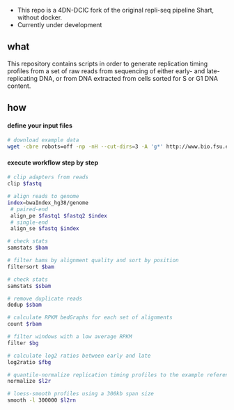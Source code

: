 * This repo is a 4DN-DCIC fork of the original repli-seq pipeline Shart, without docker.
* Currently under development

## what

This repository contains scripts in order to generate replication timing profiles from a set of raw reads from sequencing of either early- and late-replicating DNA, or from DNA extracted from cells sorted for S or G1 DNA content.

## how

#### define your input files

```bash
# download example data
wget -cbre robots=off -np -nH --cut-dirs=3 -A 'g*' http://www.bio.fsu.edu/~dvera/share/repliseq/
```

#### execute workflow step by step

```bash
# clip adapters from reads
clip $fastq

# align reads to genome
index=bwaIndex_hg38/genome
 # paired-end
 align_pe $fastq1 $fastq2 $index
 # single-end
 align_se $fastq $index

# check stats
samstats $bam

# filter bams by alignment quality and sort by position
filtersort $bam

# check stats
samstats $sbam

# remove duplicate reads
dedup $sbam

# calculate RPKM bedGraphs for each set of alignments
count $rbam

# filter windows with a low average RPKM
filter $bg

# calculate log2 ratios between early and late
log2ratio $fbg

# quantile-normalize replication timing profiles to the example reference bedGraph
normalize $l2r

# loess-smooth profiles using a 300kb span size
smooth -l 300000 $l2rn
```
